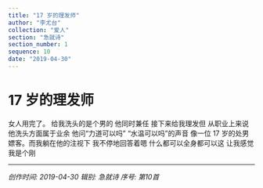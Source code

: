 ```yaml
---
title: "17 岁的理发师"
author: "李尤台"
collection: "爱人"
section: "急就诗"
section_number: 1
sequence: 10
date: "2019-04-30"
---
```


# 17 岁的理发师

女人用完了。
给我洗头的是个男的
他同时兼任
接下来给我理发但
从职业上来说
他洗头方面属于业余
他问“力道可以吗”
“水温可以吗”的声音
像一位 17 岁的处男
嫖客。而我躺在他的注视下
我不停地回答着嗯
什么都可以全身都可以这
让我感觉我是个刚

---
*创作时间: 2019-04-30*
*辑别: 急就诗*
*序号: 第10首*
